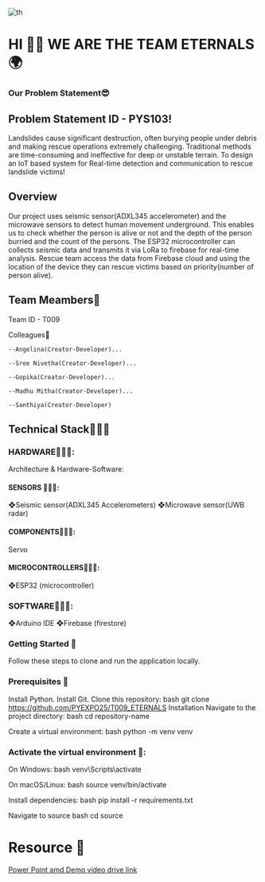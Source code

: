 
![th](https://github.com/user-attachments/assets/bd39c7d2-c62a-45bb-9cae-7f730769e817)
# HI 👋🏻 WE ARE THE TEAM ETERNALS 🌍





###  Our Problem Statement😎



## Problem Statement ID - PYS103!

Landslides cause significant destruction, often burying people under debris and making rescue operations extremely challenging. Traditional methods are time-consuming and ineffective for deep or unstable terrain.
To design an IoT based system for Real-time detection and communication to rescue landslide victims!


## Overview


Our project uses seismic sensor(ADXL345 accelerometer) and the microwave sensors to detect human movement underground. This enables us to check whether the person is alive or not and the depth of the person burried and the count of the persons. The ESP32  microcontroller can  collects seismic data and transmits it via LoRa to firebase for real-time analysis. Rescue team access the data from Firebase cloud and using the location of the device they can rescue victims based on priority(number of person alive).


## Team Meambers🤩

Team ID - T009


Colleagues👑
    
    --Angelina(Creator-Developer)...
    
    --Sree Nivetha(Creator-Developer)...
    
    --Gopika(Creator-Developer)...
    
    --Madhu Mitha(Creator-Developer)...
    
    --Santhiya(Creator-Developer)


 ## Technical Stack👩🏼‍💻

 ### HARDWARE👩🏼‍💻:
 Architecture & Hardware-Software:
 #### SENSORS 👩🏼‍💻:
 ❖Seismic sensor(ADXL345 Accelerometers)
 ❖Microwave sensor(UWB radar)
 #### COMPONENTS👩🏼‍💻:
 Servo
 #### MICROCONTROLLERS👩🏼‍💻:

 ❖ESP32 (microcontroller)
 ### SOFTWARE👩🏼‍💻:
 ❖Arduino IDE
 ❖Firebase (firestore)


### Getting Started 🎾

Follow these steps to clone and run the application locally.

### Prerequisites 🎾

Install Python.
Install Git.
Clone this repository: bash git clone https://github.com/PYEXPO25/T009_ETERNALS 
Installation
Navigate to the project directory: bash cd repository-name

Create a virtual environment: bash python -m venv venv

### Activate the virtual environment 🎾:

On Windows: bash venv\Scripts\activate

On macOS/Linux: bash source venv/bin/activate

Install dependencies: bash pip install -r requirements.txt

Navigate to source bash cd source



# Resource 📣


<a href="https://drive.google.com/drive/folders/1ZJVoKM-sZgEbz9qtgv6Mh8mfZ9yOb2Wm?usp=sharing" target="click">Power Point amd Demo video drive link
</a>





